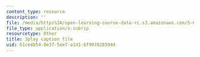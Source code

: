 ```yaml
---
content_type: resource
description: ''
file: /media/https%3A/open-learning-course-data-rc.s3.amazonaws.com/5-08j-biological-chemistry-ii-spring-2016/61ce4b549e375ee7a1d16f9078285944_60m8qBOD_nM.vtt
file_type: application/x-subrip
resourcetype: Other
title: 3play caption file
uid: 61ce4b54-9e37-5ee7-a1d1-6f9078285944
---
```

